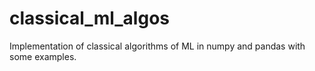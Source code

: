 # classical_ml_algos
Implementation of classical algorithms of ML in numpy and pandas with some examples.
